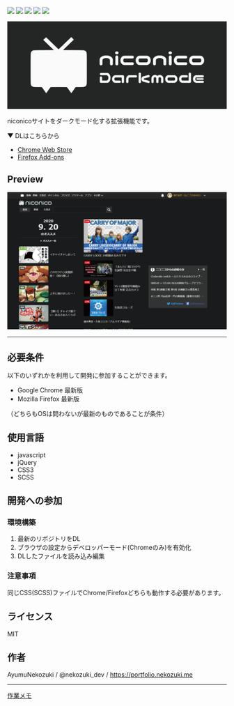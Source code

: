 ![](https://img.shields.io/github/license/AyumuNekozuki/niconico-darkmode) 
![](https://img.shields.io/chrome-web-store/v/gihjpgjpgofigjcckobchfchlfbhenjl) ![](https://img.shields.io/chrome-web-store/users/gihjpgjpgofigjcckobchfchlfbhenjl)
![](https://img.shields.io/amo/v/niconico-darkmode) ![](https://img.shields.io/amo/users/niconico-darkmode)

![](/ss/ss1.png)

niconicoサイトをダークモード化する拡張機能です。

▼ DLはこちらから
- [Chrome Web Store](https://chrome.google.com/webstore/detail/niconico-darkmode/gihjpgjpgofigjcckobchfchlfbhenjl)
- [Firefox Add-ons](https://addons.mozilla.org/ja/firefox/addon/niconico-darkmode/)


## Preview

![niconico総合TOP](/ss/002.png)

---

## 必要条件
以下のいずれかを利用して開発に参加することができます。
- Google Chrome 最新版
- Mozilla Firefox 最新版

（どちらもOSは問わないが最新のものであることが条件）

## 使用言語
- javascript
- jQuery
- CSS3
- SCSS

## 開発への参加
### 環境構築
1. 最新のリポジトリをDL
2. ブラウザの設定からデベロッパーモード(Chromeのみ)を有効化
3. DLしたファイルを読み込み編集

### 注意事項
同じCSS(SCSS)ファイルでChrome/Firefoxどちらも動作する必要があります。

## ライセンス
MIT

## 作者
AyumuNekozuki / @nekozuki_dev / https://portfolio.nekozuki.me

---

[作業メモ](memo.md)
